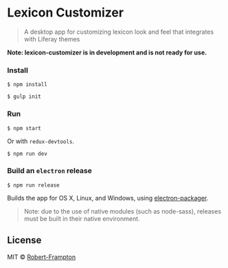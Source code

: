 # Lexicon Customizer

> A desktop app for customizing lexicon look and feel that integrates with Liferay themes

**Note: lexicon-customizer is in development and is not ready for use.**

### Install

```
$ npm install

$ gulp init
```

### Run

```
$ npm start
```
Or with `redux-devtools`.

```
$ npm run dev
```

### Build an `electron` release

```
$ npm run release
```

Builds the app for OS X, Linux, and Windows, using [electron-packager](https://github.com/maxogden/electron-packager).

> Note: due to the use of native modules (such as node-sass), releases must be built in their native environment.

## License

MIT © [Robert-Frampton](https://github.com/Robert-Frampton)
